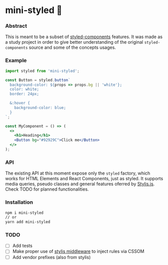 # mini-styled 💅

### Abstract
This is meant to be a subset of [styled-components](https://github.com/styled-components/styled-components) features. It was made as a study project in order to give better understanding of the original
`styled-components` source and some of the concepts usages.

### Example

```jsx
import styled from 'mini-styled';

const Button = styled.button`
  background-color: ${props => props.bg || 'white'};
  color: white;
  border: 24px;

  &:hover {
    background-color: blue;
  }
`;

const MyComponent = () => (
  <>
    <h1>Heading</h1>
    <Button bg="#92929C">Click me</Button>
  </>
);
```

### API

The existing API at this moment expose only the `styled` factory, which works for HTML Elements and React Components, just as styled.
It supports media queries, pseudo classes and general features oferred by [Stylis.js](https://stylis.js.org/). Check TODO for planned functionalities.


### Installation

```bash
npm i mini-styled
// or
yarn add mini-styled
```

### TODO

- [ ] Add tests
- [ ] Make proper use of [stylis middleware](https://github.com/thysultan/stylis.js#middleware) to inject rules via CSSOM
- [ ] Add vendor prefixes (also from stylis)
